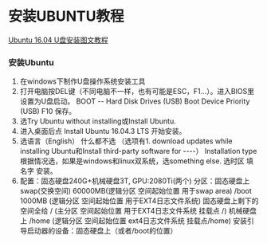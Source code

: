 # 安装UBUNTU教程
[Ubuntu 16.04 U盘安装图文教程](http://www.linuxidc.com/Linux/2016-04/130520.htm)

### 安装Ubuntu
1. 在windows下制作U盘操作系统安装工具  
2. 打开电脑按DEL键（不同电脑不一样，也有可能是ESC，F1...）。进入BIOS里设置为U盘启动。
   BOOT -- Hard Disk Drives (USB)
           Boot Device Priority (USB)
   F10 保存。
3. 选Try Ubuntu without installing或Install Ubuntu.
4. 进入桌面后点 Install Ubuntu 16.04.3 LTS 开始安装。    
5. 选语言（English）
   什么都不选 （选项有1. download updates while installing Ubuntu和Install third-party software for ----）
   Installation type 根据情况选，如果是windows和linux双系统，选something else.
   选时区 填名字 安装。
6. 配置：固态硬盘240G+机械硬盘3T, GPU:2080Ti(两个)
    分区：固态硬盘上 swap(交换空间) 60000MB(逻辑分区 空间起始位置 用于swap area)
	                              /boot 1000MB (逻辑分区 空间起始位置 用于EXT4日志文件系统)
								  固态硬盘上剩下的空间全给 / (主分区 空间起始位置 用于EXT4日志文件系统 挂载点 /)
               机械硬盘上 /home (逻辑分区 空间起始位置 ext4日志文件系统 挂载点/home)
	安装引导启动器的设备：固态硬盘上（或者/boot的位置）
   